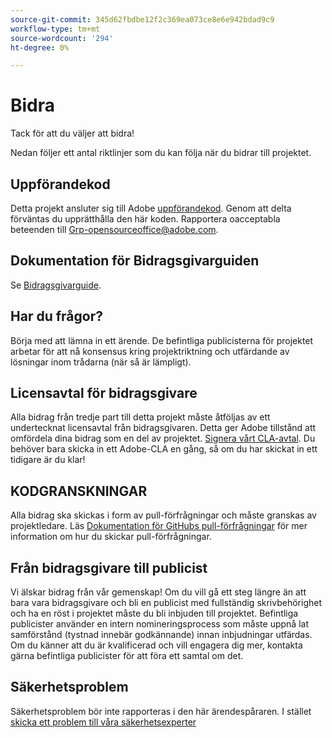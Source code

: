```yaml
---
source-git-commit: 345d62fbdbe12f2c369ea073ce8e6e942bdad9c9
workflow-type: tm+mt
source-wordcount: '294'
ht-degree: 0%

---
```

# Bidra

Tack för att du väljer att bidra!

Nedan följer ett antal riktlinjer som du kan följa när du bidrar till projektet.

## Uppförandekod

Detta projekt ansluter sig till Adobe [uppförandekod](code-of-conduct.md). Genom att delta förväntas du upprätthålla den här koden. Rapportera oacceptabla beteenden till
[Grp-opensourceoffice@adobe.com](mailto:Grp-opensourceoffice@adobe.com).

## Dokumentation för Bidragsgivarguiden

Se [Bidragsgivarguide](https://experienceleague.adobe.com/docs/contributor/contributor-guide/introduction.html?lang=sv-SE).

## Har du frågor?

Börja med att lämna in ett ärende. De befintliga publicisterna för projektet arbetar för att nå konsensus kring projektriktning och utfärdande av lösningar inom trådarna (när så är lämpligt).

## Licensavtal för bidragsgivare

Alla bidrag från tredje part till detta projekt måste åtföljas av ett undertecknat licensavtal från bidragsgivaren. Detta ger Adobe tillstånd att omfördela dina bidrag som en del av projektet. [Signera vårt CLA-avtal](http://opensource.adobe.com/cla.html). Du behöver bara skicka in ett Adobe-CLA en gång, så om du har skickat in ett tidigare är du klar!

## KODGRANSKNINGAR

Alla bidrag ska skickas i form av pull-förfrågningar och måste granskas av projektledare. Läs [Dokumentation för GitHubs pull-förfrågningar](https://help.github.com/articles/about-pull-requests/)
för mer information om hur du skickar pull-förfrågningar.

<!--
Lastly, please follow the [pull request template](PULL_REQUEST_TEMPLATE.md) when
submitting a pull request!
-->

## Från bidragsgivare till publicist

Vi älskar bidrag från vår gemenskap! Om du vill gå ett steg längre än att bara vara bidragsgivare och bli en publicist med fullständig skrivbehörighet och ha en röst i projektet måste du bli inbjuden till projektet. Befintliga publicister använder en intern nomineringsprocess som måste uppnå lat samförstånd (tystnad innebär godkännande) innan inbjudningar utfärdas. Om du känner att du är kvalificerad och vill engagera dig mer, kontakta gärna befintliga publicister för att föra ett samtal om det.

## Säkerhetsproblem

Säkerhetsproblem bör inte rapporteras i den här ärendespåraren. I stället [skicka ett problem till våra säkerhetsexperter](https://helpx.adobe.com/se/security/alertus.html)
